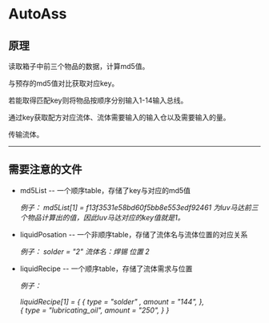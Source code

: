 # AutoAss
原理
----
读取箱子中前三个物品的数据，计算md5值。

与预存的md5值对比获取对应key。

若能取得匹配key则将物品按顺序分别输入1-14输入总线。

通过key获取配方对应流体、流体需要输入的输入仓以及需要输入的量。

传输流体。

***
需要注意的文件
----
* md5List -- 一个顺序table，存储了key与对应的md5值

  *例子： md5List[1] = f13f3531e58bd60f5bb8e553edf92461 为luv马达前三个物品计算出的值，因此luv马达对应的key值就是1。*

* liquidPosation -- 一个非顺序table，存储了流体名与流体位置的对应关系

  *例子： solder = "2" 流体名：焊锡 位置 2*

* liquidRecipe -- 一个顺序table，存储了流体需求与位置

  *例子：*
  
  *liquidRecipe[1] = {
	{
		type = "solder" ,
		amount = "144",
	},	
	{
		type = "lubricating_oil",
		amount = "250",
	}
}*
